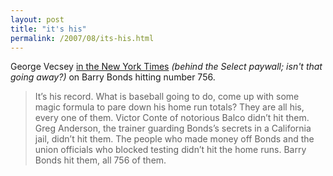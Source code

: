 ```yaml
---
layout: post
title: "it's his"
permalink: /2007/08/its-his.html
---
```


<p>George Vecsey <a href="http://select.nytimes.com/2007/08/08/sports/baseball/08vecsey.html?_r=1">in the New York Times</a> <em>(behind the Select paywall; isn't that going away?)</em> on Barry Bonds hitting number 756.</p>

<blockquote>
  <p>It’s his record. What is baseball going to do, come up with some magic formula to pare down his home run totals? They are all his, every one of them. Victor Conte of notorious Balco didn’t hit them. Greg Anderson, the trainer guarding Bonds’s secrets in a California jail, didn’t hit them. The people who made money off Bonds and the union officials who blocked testing didn’t hit the home runs. Barry Bonds hit them, all 756 of them.</p>
</blockquote>



